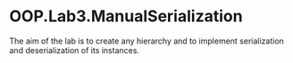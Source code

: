 # OOP.Lab3.ManualSerialization
The aim of the lab is to create any hierarchy and to implement serialization and deserialization of its instances.
